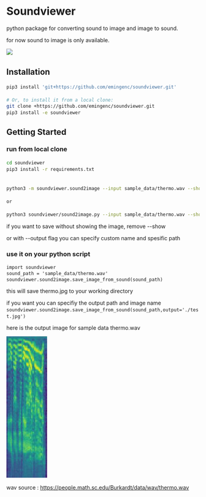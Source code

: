<!-- sound to image image to sound python package  -->

# Soundviewer

python package for converting sound to image and image to sound.

for now sound to image is only available.

![](https://c.tenor.com/5eU8wSWY8zkAAAAC/wow-cool.gif)


## Installation

```bash
pip3 install 'git+https://github.com/emingenc/soundviewer.git'

# Or, to install it from a local clone:
git clone +https://github.com/emingenc/soundviewer.git
pip3 install -e soundviewer
```

## Getting Started

### run from local clone

```bash
cd soundviewer
pip3 install -r requirements.txt


python3 -m soundviewer.sound2image --input sample_data/thermo.wav --show

or

python3 soundviewer/sound2image.py --input sample_data/thermo.wav --show 

```

if you want to save without showing the image, remove --show

or with --output flag you can specify custom name and spesific path

### use it on your python script

```python3
import soundviewer
sound_path = 'sample_data/thermo.wav'
soundviewer.sound2image.save_image_from_sound(sound_path)
```
this will save thermo.jpg to your working directory

if you want you can specifiy the output path and image name `soundviewer.sound2image.save_image_from_sound(sound_path,output='./test.jpg')`

here is the output image for sample data thermo.wav

![sound to image](https://raw.githubusercontent.com/emingenc/soundviewer/master/sample_data/thermo.jpg)






wav source : https://people.math.sc.edu/Burkardt/data/wav/thermo.wav
